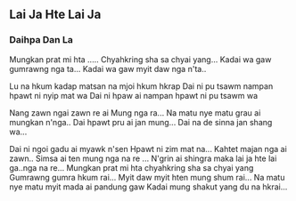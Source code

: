 ## Lai Ja Hte Lai Ja

### Daihpa Dan La

Mungkan prat mi hta .....
Chyahkring sha sa chyai yang...
Kadai wa gaw gumrawng nga ta...
Kadai wa gaw myit daw nga n'ta..

Lu na hkum kadap matsan na mjoi hkum hkrap
Dai ni pu tsawm nampan hpawt ni nyip mat wa
Dai ni hpaw ai nampan hpawt ni pu tsawm wa

Nang zawn ngai zawn re ai
Mung nga ra...
Na matu nye matu grau ai mungkan n'nga..
Dai hpawt pru ai jan mung...
Dai na de sinna jan shang wa...

Dai ni ngoi gadu ai myawk n'sen
Hpawt ni zim mat na...
Kahtet majan nga ai zawn..
Simsa ai ten mung nga na re ...
N'grin ai shingra maka lai ja hte lai ga..nga na re...
Mungkan prat mi hta chyahkring sha sa chyai yang
Gumrawng gumra hkum rai...
Myit daw myit hten mung shum rai...
Na matu nye matu myit mada ai pandung gaw
Kadai mung shakut yang du na hkrai...
